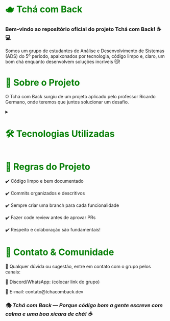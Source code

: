 <h1 style="color: #008000;">🫖 Tchá com Back</h1>
<h3>Bem-vindo ao repositório oficial do projeto Tchá com Back! ☕💻</h3>

<p>Somos um grupo de estudantes de Análise e Desenvolvimento de Sistemas (ADS) do 5º período, apaixonados por tecnologia, código limpo e, claro, um bom chá enquanto desenvolvem soluções incríveis 😼!</p>

<h1 style="color: #008000;">📌 Sobre o Projeto</h1>
<p>O Tchá com Back surgiu de um projeto aplicado pelo professor Ricardo Germano, onde teremos que juntos solucionar um desafio.</p>

<details>
  <summary><h1 style="color: #008000;">🛠️ Tecnologias Utilizadas</h1></summary>

  <details>
    <summary><h3>💻 Backend:</h3></summary>
    <li>C# com .NET</li>
    <li>ASP.NET Core</li>
    <li>Entity Framework</li>
  </details>

  <details>
    <summary><h3>🌐 Frontend:</h3></summary>
    <li>HTML, CSS, JavaScript</li>
    <li>React.js / Vue.js (a definir)</li>
    <li>Bootstrap v5.3</li>
  </details>
    
  <details>
    <summary><h3>🗃️ Banco de Dados:</h3></summary>
    <li> SQL Server / PostgreSQL / MySql</li>
  </details>
  
  <details>
    <summary><h3>🔧 Outras Ferramentas:</h3></summary>
    <li>Git Lab</li>
    <li>Git e GitHub</li>
  </details>
</details>

<h1 style="color: #008000;">📜 Regras do Projeto</h1>
<p>✔️ Código limpo e bem documentado</p>
<p>✔️ Commits organizados e descritivos</p>
<p>✔️ Sempre criar uma branch para cada funcionalidade</p>
<p>✔️ Fazer code review antes de aprovar PRs</p>
<p>✔️ Respeito e colaboração são fundamentais!</p>


<h1 style="color: #008000;">💬 Contato & Comunidade</h1>
<span style="font-height: bold;">📢 Qualquer dúvida ou sugestão, entre em contato com o grupo pelos canais:</span>
<p>📌 Discord/WhatsApp: (colocar link do grupo)</p>
<p>📌 E-mail: contato@tchacomback.dev</p>

<h3 style="font-style: italic;">🎭 Tchá com Back — Porque código bom a gente escreve com calma e uma boa xícara de chá! ☕</h3>
